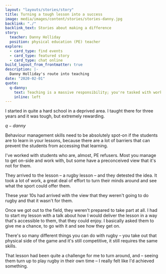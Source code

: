 ```yaml
---
layout: "layouts/stories/story"
title: Turning a tough lesson into a success
image: media/images/content/stories/stories-danny.jpg
backlink: "./"
backlink_text: Stories about making a difference
story:
  teacher: Danny Holliday
  position: physical education (PE) teacher
explore:
  - card_type: find events
  - card_type: featured story
  - card_type: chat online
build_layout_from_frontmatter: true
description: |-
  Danny Holliday's route into teaching
date: "2020-02-01"
quote:
  q-danny:
    text: Teaching is a massive responsibility; you're tasked with working with hundreds of students each day, and they're placed into your care – that's quite a demanding responsibility. But it's part of what you do as a teacher.
    inline: left
---
```


I started in quite a hard school in a deprived area. I taught there for three years and it was tough, but extremely rewarding.

$q-danny$

Behaviour management skills need to be absolutely spot-on if the students are to learn in your lessons, because there are a lot of barriers that can prevent the students from accessing that learning.

I've worked with students who are, almost, PE refusers. Most you manage to get on-side and work with, but some have a preconceived view that it's not for them.

They arrived to the lesson – a rugby lesson – and they detested the idea. It took a lot of work, a great deal of effort to turn their minds around and see what the sport could offer them.

These year 10s had arrived with the view that they weren't going to do rugby and that it wasn't for them.

Once we got out to the field, they weren't prepared to take part at all. I had to start my lesson with a talk about how I would deliver the lesson in a way that's accessible to them, that they could enjoy. I basically asked them to give me a chance, to go with it and see how they get on.

There's so many different things you can do with rugby – you take out that physical side of the game and it's still competitive, it still requires the same skills.

That lesson had been quite a challenge for me to turn around, and – seeing them turn up to play rugby in their own time – I really felt like I'd achieved something.
